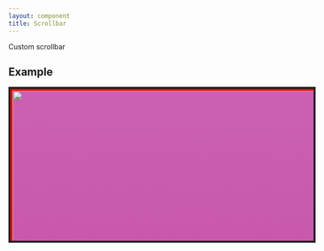```yaml
---
layout: component
title: Scrollbar
---
```


Custom scrollbar

## Example

<style>
	.scrollbar{
		background: #f1f1f1;
		border-radius: 4px;
	}
	.scrollbar>.bar{
		background: #656565;
		border-radius: 4px;
		height: 100px;
	}
	.scrollbar-vertical{
		width: 8px;
		height: 100%;
	}
</style>
<div component="scrollbar" style="width: 600px; height: 300px; border: solid 4px #222; background: #444; overflow-y: scroll;">
  <div style="width: 100%; height: 2000px; background: #cb60b3; background: linear-gradient(to bottom, #cb60b3 0%,#c146a1 50%,#a80077 51%,#db36a4 100%); border: solid 4px #f00;">
    <img src="../images/sample/2.jpg" style="object-fit: cover; width: 100%; height: 100%;" />
  </div>
</div>
